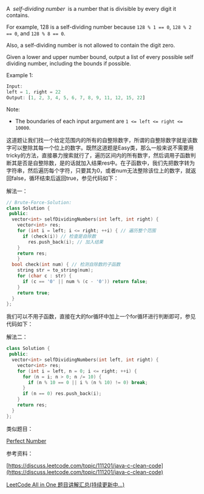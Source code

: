 A  _self-dividing number_  is a number that is divisible by every digit it contains.

For example, 128 is a self-dividing number because `128 % 1 == 0`, `128 % 2 == 0`, and `128 % 8 == 0`.

Also, a self-dividing number is not allowed to contain the digit zero.

Given a lower and upper number bound, output a list of every possible self dividing number, including the bounds if possible.

Example 1:

```jsx
Input: 
left = 1, right = 22
Output: [1, 2, 3, 4, 5, 6, 7, 8, 9, 11, 12, 15, 22]
```

Note:

- The boundaries of each input argument are `1 <= left <= right <= 10000`.

这道题让我们找一个给定范围内的所有的自整除数字，所谓的自整除数字就是该数字可以整除其每一个位上的数字。既然这道题是Easy类，那么一般来说不需要用tricky的方法，直接暴力搜索就行了，遍历区间内的所有数字，然后调用子函数判断其是否是自整除数，是的话就加入结果res中。在子函数中，我们先把数字转为字符串，然后遍历每个字符，只要其为0，或者num无法整除该位上的数字，就返回false，循环结束后返回true，参见代码如下：

解法一：

```cpp
// Brute-Force-Solution:
class Solution {
 public:
  vector<int> selfDividingNumbers(int left, int right) {
    vector<int> res;
    for (int i = left; i <= right; ++i) { // 遍历整个范围
      if (check(i)) // 检查是自除数
        res.push_back(i); // 加入结果
    }
    return res;
    }
  bool check(int num) { // 检测自除数的子函数
    string str = to_string(num);
    for (char c : str) {
      if (c == '0' || num % (c - '0')) return false;
    }
    return true;
  }
};
```

我们可以不用子函数，直接在大的for循环中加上一个for循环进行判断即可，参见代码如下：

解法二：

```cpp
class Solution {
 public:
  vector<int> selfDividingNumbers(int left, int right) {
    vector<int> res;
    for (int i = left, n = 0; i <= right; ++i) {
      for (n = i; n > 0; n /= 10) {
        if (n % 10 == 0 || i % (n % 10) != 0) break;
      }
      if (n == 0) res.push_back(i);
    }
    return res;
  }
};
```

类似题目：

[Perfect Number](http://www.cnblogs.com/grandyang/p/6636879.html)

参考资料：

[https://discuss.leetcode.com/topic/111201/java-c-clean-code](https://discuss.leetcode.com/topic/111201/java-c-clean-code)

[LeetCode All in One 题目讲解汇总(持续更新中...)](http://www.cnblogs.com/grandyang/p/4606334.html)
